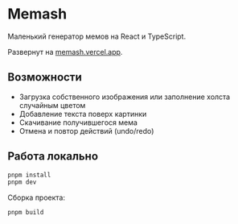 # Memash

Маленький генератор мемов на React и TypeScript.

Развернут на [memash.vercel.app](https://memash.vercel.app/).

## Возможности

- Загрузка собственного изображения или заполнение холста случайным цветом
- Добавление текста поверх картинки
- Скачивание получившегося мема
- Отмена и повтор действий (undo/redo)

## Работа локально

```bash
pnpm install
pnpm dev
```

Сборка проекта:

```bash
pnpm build
```
